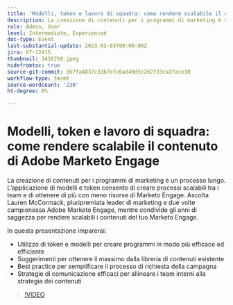 ```yaml
---
title: 'Modelli, token e lavoro di squadra: come rendere scalabile il contenuto di Adobe Marketo Engage'
description: La creazione di contenuti per i programmi di marketing è un processo lungo. L’applicazione di modelli e token consente di creare processi scalabili tra i team e di ottenere di più con meno risorse di Marketo Engage. Ascolta Lauren McCormack, pluripremiata leader di marketing e due volte campionessa Adobe Marketo Engage, mentre condivide gli anni di saggezza per rendere scalabili i contenuti del tuo Marketo Engage. In questa presentazione imparerai:- Utilizzare token e modelli per creare programmi in modo più efficace ed efficiente- Suggerimenti per ottenere il massimo dalla libreria di contenuti esistente- Best practice per semplificare il processo di richiesta della campagna- Strategie di comunicazione efficaci per allineare i team interni alla strategia dei contenuti
role: Admin, User
level: Intermediate, Experienced
doc-type: Event
last-substantial-update: 2023-03-03T00:00:00Z
jira: KT-12415
thumbnail: 3416250.jpeg
hidefromtoc: true
source-git-commit: 367fa4837c33b7efc6ad49d5c262f33ca2face10
workflow-type: tm+mt
source-wordcount: '230'
ht-degree: 0%

---
```



# Modelli, token e lavoro di squadra: come rendere scalabile il contenuto di Adobe Marketo Engage

La creazione di contenuti per i programmi di marketing è un processo lungo. L’applicazione di modelli e token consente di creare processi scalabili tra i team e di ottenere di più con meno risorse di Marketo Engage. Ascolta Lauren McCormack, pluripremiata leader di marketing e due volte campionessa Adobe Marketo Engage, mentre condivide gli anni di saggezza per rendere scalabili i contenuti del tuo Marketo Engage.

In questa presentazione imparerai:

- Utilizzo di token e modelli per creare programmi in modo più efficace ed efficiente
- Suggerimenti per ottenere il massimo dalla libreria di contenuti esistente
- Best practice per semplificare il processo di richiesta della campagna
- Strategie di comunicazione efficaci per allineare i team interni alla strategia dei contenuti

>[!VIDEO](https://video.tv.adobe.com/v/3416250/?quality=12&learn=on)
